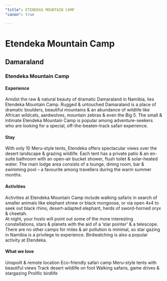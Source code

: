```yaml
---
"title": ETENDEKA MOUNTAIN CAMP
"canon": true

---
```


# Etendeka Mountain Camp
## Damaraland
### Etendeka Mountain Camp

#### Experience
Amidst the raw &amp; natural beauty of dramatic Damaraland in Namibia, lies Etendeka Mountain Camp.
Rugged &amp; untouched Damaraland is a place of dramatic boulders, beautiful mountains &amp; an abundance of wildlife like African wildcats, aardwolves, mountain zebras &amp; even the Big 5. 
The small &amp; intimate Etendeka Mountain Camp is popular among adventure-seekers who are looking for a special, off-the-beaten-track safari experience.

#### Stay
With only 10 Meru-style tents, Etendeka offers spectacular views over the desert landscape &amp; grazing wildlife.
Each tent has a private patio &amp; an en-suite bathroom with an open-air bucket shower, flush toilet &amp; solar-heated water.
The main lodge area consists of a lounge, dining room, bar &amp; swimming pool – a favourite among travellers during the warm summer months.

#### Activities
Activities at Etendeka Mountain Camp include walking safaris in search of smaller animals like elephant shrew or black mongoose, or via open 4x4 to seek out black rhino, desert-adapted elephant, herds of sword-horned oryx &amp; cheetah.  
At night, your hosts will point out some of the more interesting constellations, stars &amp; planets with the aid of a ‘star pointer’ &amp; a telescope.  There are no other camps for miles &amp; air pollution is minimal, so star gazing in Namibia is a privilege to experience.
Birdwatching is also a popular activity at Etendeka.


#### What we love
Unspoilt &amp; remote location
Eco-friendly safari camp
Meru-style tents with beautiful views
Track desert wildlife on foot 
Walking safaris, game drives &amp; stargazing
Prolific birdlife